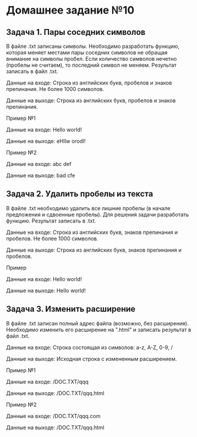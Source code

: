 # Домашнее задание №10


## Задача 1. Пары соседних символов

В файле .txt записаны символы. Необходимо разработать функцию, которая
меняет местами пары соседних символов не обращая внимание на символы
пробел. Если количество символов нечетно (пробелы не считаем), то
последний символ не меняем. Результат записать в файл .txt.


Данные на входе: Строка из английских букв, пробелов и знаков
препинания. Не более 1000 символов.

Данные на выходе: Строка из английских букв, пробелов и знаков
препинания.


Пример №1

Данные на входе: Hello world!

Данные на выходе: eHllw orodl!


Пример №2

Данные на входе: abc def

Данные на выходе: bad cfe


## Задача 2. Удалить пробелы из текста

В файле .txt необходимо удалить все лишние пробелы (в начале предложения
и сдвоенные пробелы). Для решения задачи разработать функцию. Результат
записать в .txt.


Данные на входе: Строка из английских букв, знаков препинания и
пробелов. Не более 1000 символов.

Данные на выходе: Строка из английских букв, знаков препинания и
пробелов.


Пример

Данные на входе: Hello world!

Данные на выходе: Hello world!


## Задача 3. Изменить расширение

В файле .txt записан полный адрес файла (возможно, без расширения).
Необходимо изменить его расширение на ".html" и записать результат в файл
.txt.


Данные на входе: Строка состоящая из символов: a-z, A-Z, 0-9, /

Данные на выходе: Исходная строка с измененным расширением.


Пример №1

Данные на входе: /DOC.TXT/qqq

Данные на выходе: /DOC.TXT/qqq.html


Пример №2

Данные на входе: /DOC.TXT/qqq.com

Данные на выходе: /DOC.TXT/qqq.html
